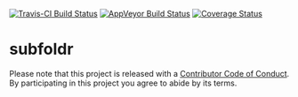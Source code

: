 
<!-- README.md is generated from README.Rmd. Please edit that file -->
[![Travis-CI Build Status](https://travis-ci.org/poissonconsulting/subfoldr.svg?branch=master)](https://travis-ci.org/poissonconsulting/subfoldr) [![AppVeyor Build Status](https://ci.appveyor.com/api/projects/status/github/poissonconsulting/subfoldr?branch=master&svg=true)](https://ci.appveyor.com/project/poissonconsulting/subfoldr) [![Coverage Status](https://img.shields.io/codecov/c/github/poissonconsulting/subfoldr/master.svg)](https://codecov.io/github/poissonconsulting/subfoldr?branch=master)

subfoldr
========

Please note that this project is released with a [Contributor Code of Conduct](CONDUCT.md). By participating in this project you agree to abide by its terms.
